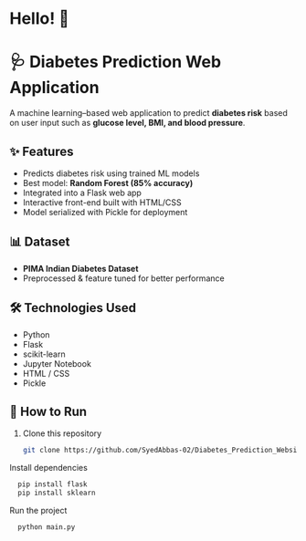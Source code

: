 # Hello! 👋

# 🩺 Diabetes Prediction Web Application

A machine learning–based web application to predict **diabetes risk** based on user input such as **glucose level, BMI, and blood pressure**.

## ✨ Features
- Predicts diabetes risk using trained ML models
- Best model: **Random Forest (85% accuracy)**
- Integrated into a Flask web app
- Interactive front-end built with HTML/CSS
- Model serialized with Pickle for deployment

## 📊 Dataset
- **PIMA Indian Diabetes Dataset**
- Preprocessed & feature tuned for better performance

## 🛠️ Technologies Used
- Python
- Flask
- scikit-learn
- Jupyter Notebook
- HTML / CSS
- Pickle

## 🚀 How to Run
1. Clone this repository  
   ```bash
   git clone https://github.com/SyedAbbas-02/Diabetes_Prediction_Website.git


Install dependencies

```cmd
  pip install flask
  pip install sklearn
```


Run the project

```cmd
  python main.py
```
